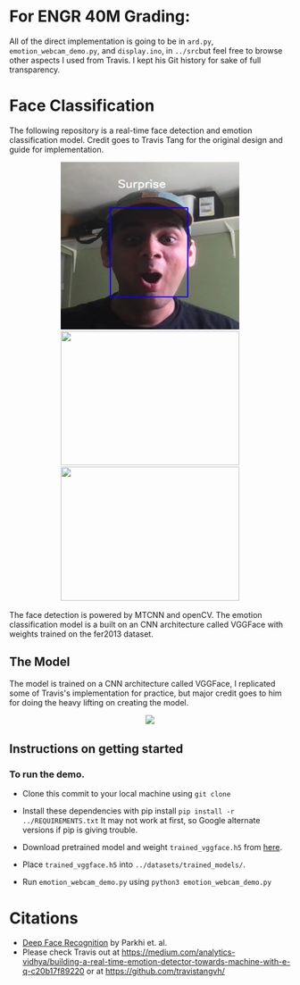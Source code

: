 # For ENGR 40M Grading:
All of the direct implementation is going to be in `ard.py`, `emotion_webcam_demo.py`, and `display.ino`, in `../src`but feel free to browse other aspects I used from Travis. I kept his Git history for sake of full transparency.

# Face Classification 
The following repository is a real-time face detection and emotion classification model.
Credit goes to Travis Tang for the original design and guide for implementation.
<p align="center">
    <img width="320" height="300" src="https://github.com/roshanswaroop/emotion-detection/blob/master/images/IMG_2719.png">
    <img width="320" height="240" src="https://raw.githubusercontent.com/travistangvh/emotion-detection-in-real-time/master/images/demo1.gif">
    <img width="320" height="240" src="https://raw.githubusercontent.com/travistangvh/emotion-detection-in-real-time/master/images/demo2.gif">
</p>


The face detection is powered by MTCNN and openCV. The emotion classification model is a built on an CNN architecture called VGGFace with weights trained on the fer2013 dataset.

## The Model
The model is trained on a CNN architecture called VGGFace, I replicated some of Travis's implementation for practice, but major credit goes to him for doing the heavy lifting on creating the model.


<p align="center">
    <img src="https://raw.githubusercontent.com/travistangvh/emotion-detection-in-real-time/master/images/VGGFaceNetwork.jpg">
</p>


## Instructions on getting started
### To run the demo.
* Clone this commit to your local machine using `git clone `

* Install these dependencies with pip install 
`pip install -r ../REQUIREMENTS.txt` It may not work at first, so Google alternate versions if pip is giving trouble.

* Download pretrained model and weight `trained_vggface.h5` from [here](https://drive.google.com/file/d/1Wv_Z4lAa7BgYqSAeceK9TxJNfwoLTwKy/view?usp=sharing).

* Place `trained_vggface.h5` into `../datasets/trained_models/`.

* Run `emotion_webcam_demo.py` using `python3 emotion_webcam_demo.py`

# Citations
* [Deep Face Recognition](http://www.robots.ox.ac.uk/~vgg/publications/2015/Parkhi15/parkhi15.pdf) by Parkhi et. al.
* Please check Travis out at https://medium.com/analytics-vidhya/building-a-real-time-emotion-detector-towards-machine-with-e-q-c20b17f89220 or at https://github.com/travistangvh/
